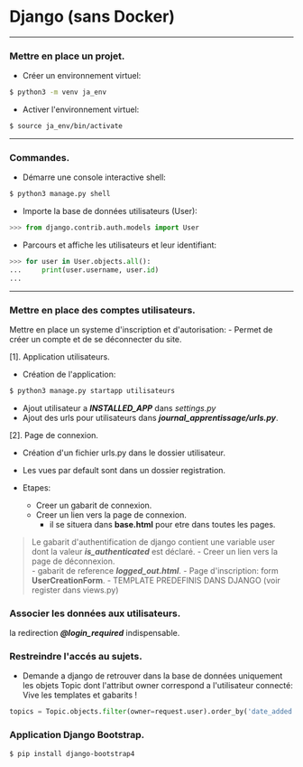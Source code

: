 # Django (sans Docker)

--------------------------------------------------------------
### Mettre en place un projet.

- Créer un environnement virtuel:
```bash
$ python3 -m venv ja_env
```

- Activer l'environnement virtuel:
```bash
$ source ja_env/bin/activate
```

--------------------------------------------------------------
### Commandes.

- Démarre une console interactive shell:
```bash
$ python3 manage.py shell
```

- Importe la base de données utilisateurs (User):
```python
>>> from django.contrib.auth.models import User
```
- Parcours et affiche les utilisateurs et leur identifiant:
```python
>>> for user in User.objects.all():
...     print(user.username, user.id)
...
```

--------------------------------------------------------------
### Mettre en place des comptes utilisateurs.

Mettre en place un systeme d'inscription et d'autorisation:
    - Permet de créer un compte et de se déconnecter du site.

[1]. Application utilisateurs.

- Création de l'application:
```bash
$ python3 manage.py startapp utilisateurs
```

- Ajout utilisateur a ***INSTALLED_APP*** dans *settings.py*
- Ajout des urls pour utilisateurs dans ***journal_apprentissage/urls.py***.

[2]. Page de connexion.

- Création d'un fichier urls.py dans le dossier utilisateur.
- Les vues par default sont dans un dossier registration.

- Etapes:
    - Creer un gabarit de connexion.
    - Creer un lien vers la page de connexion.
        - il se situera dans **base.html** pour etre dans toutes les pages.
> Le gabarit d'authentification de django contient une variable user dont la
> valeur ***is_authenticated*** est déclaré.
    - Creer un lien vers la page de déconnexion.   
        - gabarit de reference ***logged_out.html***.
    - Page d'inscription: form **UserCreationForm**.
        - TEMPLATE PREDEFINIS DANS DJANGO (voir register dans views.py)

### Associer les données aux utilisateurs.

la redirection ***@login_required*** indispensable.

### Restreindre l'accés au sujets.

- Demande a django de retrouver dans la base de données uniquement
les objets Topic dont l'attribut owner correspond a l'utilisateur
connecté: Vive les templates et gabarits !
```python
topics = Topic.objects.filter(owner=request.user).order_by('date_added')
```


### Application Django Bootstrap.

```bash
$ pip install django-bootstrap4
```

